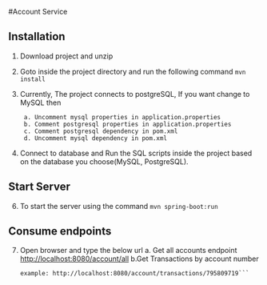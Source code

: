 #Account Service

## Installation

1. Download project and unzip
2. Goto inside the project directory and run the following command
   ```mvn install```
3. Currently, The project connects to postgreSQL, If you want change to MySQL then 
	```
	 a. Uncomment mysql properties in application.properties 
	 b. Comment postgresql properties in application.properties
	 c. Comment postgresql dependency in pom.xml
	 d. Uncomment mysql dependency in pom.xml
	 ```

5. Connect to database and Run the SQL scripts inside the project based on the database you choose(MySQL, PostgreSQL).

## Start Server
6. To start the server using the command ```mvn spring-boot:run```

## Consume endpoints

7. Open browser and type the below url
    a. Get all accounts endpoint
    [http://localhost:8080/account/all](http://localhost:8080/account/all)
    b.Get Transactions by account number
    ```http://localhost:8080/account/transactions/{accountNumber}
    example: http://localhost:8080/account/transactions/795809719```
